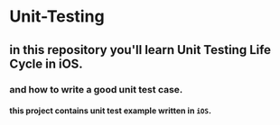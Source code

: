 # Unit-Testing

## in this repository you'll learn Unit Testing Life Cycle in iOS.

### and how to write a good unit test case.

#### this project contains unit test example written in `iOS`. 
